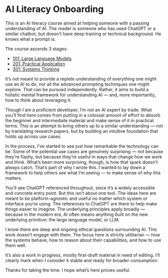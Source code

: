 # AI Literacy Onboarding

This is an AI literacy course aimed at helping someone with a passing understanding of AI. The reader is someone who has used ChatGPT or a similar chatbot, but doesn’t have deep training or technical background. He knows what a prompt is.

The course ascends 3 stages:

* [101: Large Language Models](./101/)
* [201: Practical Application](./201/)
* [301: Systems Thinking](./301/)

It’s not meant to provide a replete understanding of everything one might use an AI to do, nor all the advanced prompting techniques one might explore. That can be pursued independently. Rather, it aims to build a holistic mental framework for understanding AI — and, more importantly, how to think about leveraging it.

Though I am a proficient developer, I’m not an AI expert by trade. What you’ll find here comes from putting in a colossal amount of effort to absorb the beginner and intermediate material and make sense of it in practical terms. This is an attempt to bring others up to a similar understanding — not by translating research papers, but by building an intuitive foundation that holds up across use cases.

In the process, I’ve started to see just how remarkable the technology can be. Some of the potential use cases are genuinely surprising — not because they’re flashy, but because they’re useful in ways that change how we work and think. What’s been more surprising, though, is how that spark doesn’t always catch. That’s part of why I wrote this. I wanted to lay down a framework to help others see what I’m seeing — to make sense of why this matters.

You’ll see ChatGPT referenced throughout, since it’s a widely accessible and concrete entry point. But this isn’t about one tool. The ideas here are meant to be platform-agnostic and useful no matter which system or interface you’re using. The references to ChatGPT are there to help make things easier to imagine. The underlying principles apply broadly — because in the modern era, AI often means anything built on the new underlying primitive: the large language model, or LLM.

I know there are deep and ongoing ethical questions surrounding AI. This work doesn’t engage with them. The focus here is strictly utilitarian — how the systems behave, how to reason about their capabilities, and how to use them well.

It’s also a work in progress, mostly first-draft material in need of editing. I’ll clearly mark when I consider it stable and ready for broader consumption.

Thanks for taking the time. I hope what’s here proves useful.
